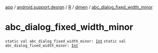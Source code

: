 [app](../../../index.md) / [android.support.design](../../index.md) / [R](../index.md) / [dimen](index.md) / [abc_dialog_fixed_width_minor](./abc_dialog_fixed_width_minor.md)

# abc_dialog_fixed_width_minor

`static val abc_dialog_fixed_width_minor: `[`Int`](https://kotlinlang.org/api/latest/jvm/stdlib/kotlin/-int/index.html)
`static val abc_dialog_fixed_width_minor: `[`Int`](https://kotlinlang.org/api/latest/jvm/stdlib/kotlin/-int/index.html)